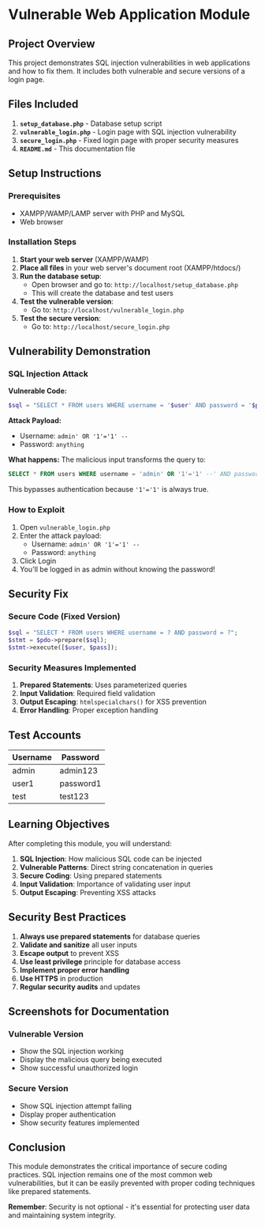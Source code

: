 # Vulnerable Web Application Module

## Project Overview
This project demonstrates SQL injection vulnerabilities in web applications and how to fix them. It includes both vulnerable and secure versions of a login page.

## Files Included

1. **`setup_database.php`** - Database setup script
2. **`vulnerable_login.php`** - Login page with SQL injection vulnerability
3. **`secure_login.php`** - Fixed login page with proper security measures
4. **`README.md`** - This documentation file

## Setup Instructions

### Prerequisites
- XAMPP/WAMP/LAMP server with PHP and MySQL
- Web browser

### Installation Steps

1. **Start your web server** (XAMPP/WAMP)
2. **Place all files** in your web server's document root (XAMPP/htdocs/)
3. **Run the database setup**:
   - Open browser and go to: `http://localhost/setup_database.php`
   - This will create the database and test users
4. **Test the vulnerable version**:
   - Go to: `http://localhost/vulnerable_login.php`
5. **Test the secure version**:
   - Go to: `http://localhost/secure_login.php`

## Vulnerability Demonstration

### SQL Injection Attack

**Vulnerable Code:**
```php
$sql = "SELECT * FROM users WHERE username = '$user' AND password = '$pass'";
```

**Attack Payload:**
- Username: `admin' OR '1'='1' --`
- Password: `anything`

**What happens:**
The malicious input transforms the query to:
```sql
SELECT * FROM users WHERE username = 'admin' OR '1'='1' --' AND password = 'anything'
```

This bypasses authentication because `'1'='1'` is always true.

### How to Exploit

1. Open `vulnerable_login.php`
2. Enter the attack payload:
   - Username: `admin' OR '1'='1' --`
   - Password: `anything`
3. Click Login
4. You'll be logged in as admin without knowing the password!

## Security Fix

### Secure Code (Fixed Version)
```php
$sql = "SELECT * FROM users WHERE username = ? AND password = ?";
$stmt = $pdo->prepare($sql);
$stmt->execute([$user, $pass]);
```

### Security Measures Implemented

1. **Prepared Statements**: Uses parameterized queries
2. **Input Validation**: Required field validation
3. **Output Escaping**: `htmlspecialchars()` for XSS prevention
4. **Error Handling**: Proper exception handling

## Test Accounts

| Username | Password |
|----------|----------|
| admin    | admin123 |
| user1    | password1 |
| test     | test123  |

## Learning Objectives

After completing this module, you will understand:

1. **SQL Injection**: How malicious SQL code can be injected
2. **Vulnerable Patterns**: Direct string concatenation in queries
3. **Secure Coding**: Using prepared statements
4. **Input Validation**: Importance of validating user input
5. **Output Escaping**: Preventing XSS attacks

## Security Best Practices

1. **Always use prepared statements** for database queries
2. **Validate and sanitize** all user inputs
3. **Escape output** to prevent XSS
4. **Use least privilege** principle for database access
5. **Implement proper error handling**
6. **Use HTTPS** in production
7. **Regular security audits** and updates

## Screenshots for Documentation

### Vulnerable Version
- Show the SQL injection working
- Display the malicious query being executed
- Show successful unauthorized login

### Secure Version
- Show SQL injection attempt failing
- Display proper authentication
- Show security features implemented

## Conclusion

This module demonstrates the critical importance of secure coding practices. SQL injection remains one of the most common web vulnerabilities, but it can be easily prevented with proper coding techniques like prepared statements.

**Remember**: Security is not optional - it's essential for protecting user data and maintaining system integrity.
